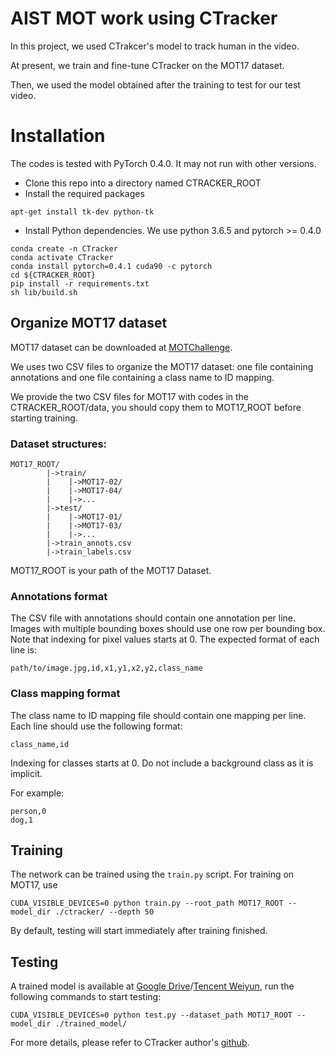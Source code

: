 # AIST MOT work using CTracker
In this project, we used CTrakcer's model to track human in the video.

At present, we train and fine-tune CTracker on the MOT17 dataset.

Then, we used the model obtained after the training to test for our test video.


# Installation 

The codes is tested with PyTorch 0.4.0. It may not run with other versions.

* Clone this repo into a directory named CTRACKER_ROOT
* Install the required packages
```
apt-get install tk-dev python-tk
```
* Install Python dependencies. We use python 3.6.5 and pytorch >= 0.4.0
```
conda create -n CTracker
conda activate CTracker
conda install pytorch=0.4.1 cuda90 -c pytorch
cd ${CTRACKER_ROOT}
pip install -r requirements.txt
sh lib/build.sh
```

## Organize MOT17 dataset
MOT17 dataset can be downloaded at [MOTChallenge](https://motchallenge.net/data/MOT17Det/).

We uses two CSV files to organize the MOT17 dataset: one file containing annotations and one file containing a class name to ID mapping. 

We provide the two CSV files for MOT17 with codes in the CTRACKER_ROOT/data, you should copy them to MOT17_ROOT before starting training. 

### Dataset structures:
```
MOT17_ROOT/
        |->train/
        |    |->MOT17-02/
        |    |->MOT17-04/
        |    |->...
        |->test/
        |    |->MOT17-01/
        |    |->MOT17-03/
        |    |->...
        |->train_annots.csv
        |->train_labels.csv
```
MOT17_ROOT is your path of the MOT17 Dataset.


### Annotations format
The CSV file with annotations should contain one annotation per line.
Images with multiple bounding boxes should use one row per bounding box.
Note that indexing for pixel values starts at 0.
The expected format of each line is:
```
path/to/image.jpg,id,x1,y1,x2,y2,class_name
```

### Class mapping format
The class name to ID mapping file should contain one mapping per line.
Each line should use the following format:
```
class_name,id
```

Indexing for classes starts at 0.
Do not include a background class as it is implicit.

For example:
```
person,0
dog,1
```

## Training

The network can be trained using the `train.py` script. For training on MOT17, use

```
CUDA_VISIBLE_DEVICES=0 python train.py --root_path MOT17_ROOT --model_dir ./ctracker/ --depth 50
```
By default, testing will start immediately after training finished.

## Testing

A trained model is available at [Google Drive](https://drive.google.com/file/d/1-5f-3QwcDoFL6b3_81tcsYTWsU43aBaz/view?usp=sharing)/[Tencent Weiyun](https://share.weiyun.com/KgWrWCv3), run the following commands to start testing:

```
CUDA_VISIBLE_DEVICES=0 python test.py --dataset_path MOT17_ROOT --model_dir ./trained_model/
```

For more details, please refer to CTracker author's [github](https://github.com/pjl1995/CTracker).
